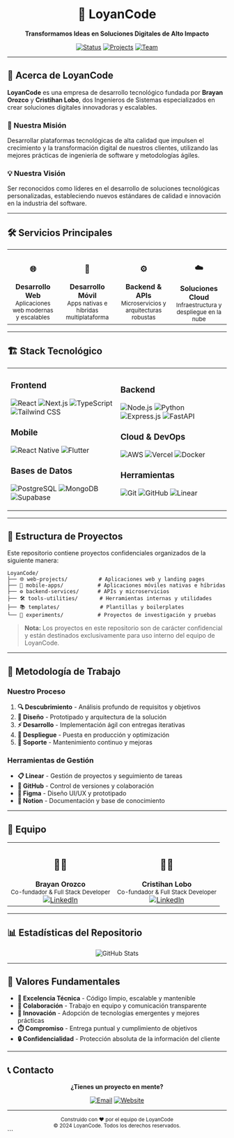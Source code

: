 <div align="center">
  
  # 🚀 LoyanCode
  
  **Transformamos Ideas en Soluciones Digitales de Alto Impacto**
  
  [![Status](https://img.shields.io/badge/Status-Active-success?style=flat-square)](https://github.com/loyancode) [![Projects](https://img.shields.io/badge/Projects-Confidential-blue?style=flat-square)](#) [![Team](https://img.shields.io/badge/Team-2%20Engineers-orange?style=flat-square)](#team)
  
</div>

---

## 🚀 Acerca de LoyanCode

**LoyanCode** es una empresa de desarrollo tecnológico fundada por **Brayan Orozco** y **Cristihan Lobo**, dos Ingenieros de Sistemas especializados en crear soluciones digitales innovadoras y escalables.

### 🎯 Nuestra Misión
Desarrollar plataformas tecnológicas de alta calidad que impulsen el crecimiento y la transformación digital de nuestros clientes, utilizando las mejores prácticas de ingeniería de software y metodologías ágiles.

### 💡 Nuestra Visión
Ser reconocidos como líderes en el desarrollo de soluciones tecnológicas personalizadas, estableciendo nuevos estándares de calidad e innovación en la industria del software.

---

## 🛠️ Servicios Principales

<table>
  <tr>
    <td align="center">
      <h3>🌐</h3>
      <strong>Desarrollo Web</strong>
      <br><sub>Aplicaciones web modernas y escalables</sub>
    </td>
    <td align="center">
      <h3>📱</h3>
      <strong>Desarrollo Móvil</strong>
      <br><sub>Apps nativas e híbridas multiplataforma</sub>
    </td>
    <td align="center">
      <h3>⚙️</h3>
      <strong>Backend & APIs</strong>
      <br><sub>Microservicios y arquitecturas robustas</sub>
    </td>
    <td align="center">
      <h3>☁️</h3>
      <strong>Soluciones Cloud</strong>
      <br><sub>Infraestructura y despliegue en la nube</sub>
    </td>
  </tr>
</table>

---

## 🏗️ Stack Tecnológico

<table>
<tr>
<td width="50%">

### Frontend
![React](https://img.shields.io/badge/React-20232A?style=for-the-badge&logo=react&logoColor=61DAFB)
![Next.js](https://img.shields.io/badge/Next.js-000000?style=for-the-badge&logo=next.js&logoColor=white)
![TypeScript](https://img.shields.io/badge/TypeScript-007ACC?style=for-the-badge&logo=typescript&logoColor=white)
![Tailwind CSS](https://img.shields.io/badge/Tailwind_CSS-38B2AC?style=for-the-badge&logo=tailwind-css&logoColor=white)

### Mobile
![React Native](https://img.shields.io/badge/React_Native-20232A?style=for-the-badge&logo=react&logoColor=61DAFB)
![Flutter](https://img.shields.io/badge/Flutter-02569B?style=for-the-badge&logo=flutter&logoColor=white)

### Bases de Datos
![PostgreSQL](https://img.shields.io/badge/PostgreSQL-316192?style=for-the-badge&logo=postgresql&logoColor=white)
![MongoDB](https://img.shields.io/badge/MongoDB-4EA94B?style=for-the-badge&logo=mongodb&logoColor=white)
![Supabase](https://img.shields.io/badge/Supabase-3ECF8E?style=for-the-badge&logo=supabase&logoColor=white)

</td>
<td width="50%">

### Backend
![Node.js](https://img.shields.io/badge/Node.js-43853D?style=for-the-badge&logo=node.js&logoColor=white)
![Python](https://img.shields.io/badge/Python-3776AB?style=for-the-badge&logo=python&logoColor=white)
![Express.js](https://img.shields.io/badge/Express.js-404D59?style=for-the-badge)
![FastAPI](https://img.shields.io/badge/FastAPI-005571?style=for-the-badge&logo=fastapi)

### Cloud & DevOps
![AWS](https://img.shields.io/badge/AWS-232F3E?style=for-the-badge&logo=amazon-aws&logoColor=white)
![Vercel](https://img.shields.io/badge/Vercel-000000?style=for-the-badge&logo=vercel&logoColor=white)
![Docker](https://img.shields.io/badge/Docker-2496ED?style=for-the-badge&logo=docker&logoColor=white)

### Herramientas
![Git](https://img.shields.io/badge/Git-F05032?style=for-the-badge&logo=git&logoColor=white)
![GitHub](https://img.shields.io/badge/GitHub-100000?style=for-the-badge&logo=github&logoColor=white)
![Linear](https://img.shields.io/badge/Linear-5E6AD2?style=for-the-badge&logo=linear&logoColor=white)

</td>
</tr>
</table>

---

## 📁 Estructura de Proyectos

Este repositorio contiene proyectos confidenciales organizados de la siguiente manera:

```
LoyanCode/
├── 🌐 web-projects/          # Aplicaciones web y landing pages
├── 📱 mobile-apps/           # Aplicaciones móviles nativas e híbridas
├── ⚙️ backend-services/      # APIs y microservicios
├── 🛠️ tools-utilities/       # Herramientas internas y utilidades
├── 📚 templates/             # Plantillas y boilerplates
└── 🧪 experiments/           # Proyectos de investigación y pruebas
```

> **Nota:** Los proyectos en este repositorio son de carácter confidencial y están destinados exclusivamente para uso interno del equipo de LoyanCode.

---

## 🎯 Metodología de Trabajo

### Nuestro Proceso
1. **🔍 Descubrimiento** - Análisis profundo de requisitos y objetivos
2. **🎨 Diseño** - Prototipado y arquitectura de la solución
3. **⚡ Desarrollo** - Implementación ágil con entregas iterativas
4. **🚀 Despliegue** - Puesta en producción y optimización
5. **🔧 Soporte** - Mantenimiento continuo y mejoras

### Herramientas de Gestión
- **📋 Linear** - Gestión de proyectos y seguimiento de tareas
- **🐙 GitHub** - Control de versiones y colaboración
- **🎨 Figma** - Diseño UI/UX y prototipado
- **📝 Notion** - Documentación y base de conocimiento

---

## 👥 Equipo

<table>
  <tr>
    <td align="center">
      <h2>👨‍💻</h2>
      <strong>Brayan Orozco</strong>
      <br><sub>Co-fundador & Full Stack Developer</sub>
      <br>
      <a href="https://linkedin.com/in/brayan-orozco">
        <img src="https://img.shields.io/badge/LinkedIn-0077B5?style=flat-square&logo=linkedin&logoColor=white" alt="LinkedIn"/>
      </a>
    </td>
    <td align="center">
      <h2>👨‍💻</h2>
      <strong>Cristihan Lobo</strong>
      <br><sub>Co-fundador & Full Stack Developer</sub>
      <br>
      <a href="https://linkedin.com/in/cristihan-lobo">
        <img src="https://img.shields.io/badge/LinkedIn-0077B5?style=flat-square&logo=linkedin&logoColor=white" alt="LinkedIn"/>
      </a>
    </td>
  </tr>
</table>

---

## 📊 Estadísticas del Repositorio

<div align="center">
  <img src="https://github-readme-stats.vercel.app/api?username=loyancode&show_icons=true&theme=dark&bg_color=0d1117&title_color=0066FF&icon_color=0066FF&text_color=ffffff&border_color=30363d" alt="GitHub Stats" />
</div>

---

## 🌟 Valores Fundamentales

- **🎯 Excelencia Técnica** - Código limpio, escalable y mantenible
- **🤝 Colaboración** - Trabajo en equipo y comunicación transparente
- **🚀 Innovación** - Adopción de tecnologías emergentes y mejores prácticas
- **⏱️ Compromiso** - Entrega puntual y cumplimiento de objetivos
- **🔒 Confidencialidad** - Protección absoluta de la información del cliente

---

## 📞 Contacto

<div align="center">
  
  **¿Tienes un proyecto en mente?**
  
  [![Email](https://img.shields.io/badge/Email-info@loyancode.com-0066FF?style=for-the-badge&logo=gmail&logoColor=white)](mailto:info@loyancode.com)
  [![Website](https://img.shields.io/badge/Website-loyancode.com-0066FF?style=for-the-badge&logo=google-chrome&logoColor=white)](https://loyancode.com)
  
</div>

---

<div align="center">
  <sub>Construido con ❤️ por el equipo de LoyanCode</sub>
  <br>
  <sub>© 2024 LoyanCode. Todos los derechos reservados.</sub>
</div>
```
